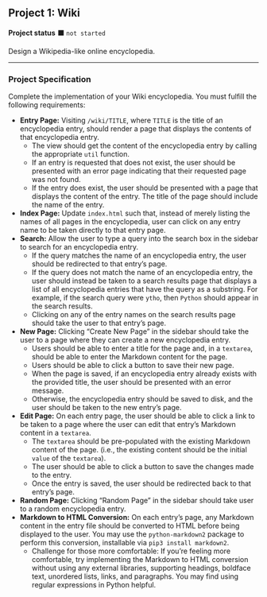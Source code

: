 <h2>Project 1: Wiki</h2>

<b>Project status</b> :black_large_square: <code>not started</code>

Design a Wikipedia-like online encyclopedia.

---
<b><h3>Project Specification</h3></b>

Complete the implementation of your Wiki encyclopedia. You must fulfill the following requirements:

+ <b>Entry Page:</b> Visiting <code>/wiki/TITLE</code>, where <code>TITLE</code> is the title of an encyclopedia entry, should render a page that displays the contents of that encyclopedia entry.
    + The view should get the content of the encyclopedia entry by calling the appropriate <code>util</code> function.
    + If an entry is requested that does not exist, the user should be presented with an error page indicating that their requested page was not found.
    + If the entry does exist, the user should be presented with a page that displays the content of the entry. The title of the page should include the name of the entry.
+ <b>Index Page:</b> Update <code>index.html</code> such that, instead of merely listing the names of all pages in the encyclopedia, user can click on any entry name to be taken directly to that entry page.
+ <b>Search:</b> Allow the user to type a query into the search box in the sidebar to search for an encyclopedia entry.
    + If the query matches the name of an encyclopedia entry, the user should be redirected to that entry’s page.
    + If the query does not match the name of an encyclopedia entry, the user should instead be taken to a search results page that displays a list of all encyclopedia entries that have the query as a substring. For example, if the search query were <code>ytho</code>, then <code>Python</code> should appear in the search results.
    + Clicking on any of the entry names on the search results page should take the user to that entry’s page.
+ <b>New Page:</b> Clicking “Create New Page” in the sidebar should take the user to a page where they can create a new encyclopedia entry.
    + Users should be able to enter a title for the page and, in a <code>textarea</code>, should be able to enter the Markdown content for the page.
    + Users should be able to click a button to save their new page.
    + When the page is saved, if an encyclopedia entry already exists with the provided title, the user should be presented with an error message.
    + Otherwise, the encyclopedia entry should be saved to disk, and the user should be taken to the new entry’s page.
+ <b>Edit Page:</b> On each entry page, the user should be able to click a link to be taken to a page where the user can edit that entry’s Markdown content in a <code>textarea</code>.
    + The <code>textarea</code> should be pre-populated with the existing Markdown content of the page. (i.e., the existing content should be the initial <code>value</code> of the <code>textarea</code>).
    + The user should be able to click a button to save the changes made to the entry.
    + Once the entry is saved, the user should be redirected back to that entry’s page.
+ <b>Random Page:</b> Clicking “Random Page” in the sidebar should take user to a random encyclopedia entry.
+ <b>Markdown to HTML Conversion:</b> On each entry’s page, any Markdown content in the entry file should be converted to HTML before being displayed to the user. You may use the <code>python-markdown2</code> package to perform this conversion, installable via <code>pip3 install markdown2</code>.
    + Challenge for those more comfortable: If you’re feeling more comfortable, try implementing the Markdown to HTML conversion without using any external libraries, supporting headings, boldface text, unordered lists, links, and paragraphs. You may find using regular expressions in Python helpful.

